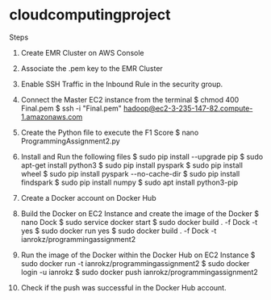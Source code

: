 # cloudcomputingproject

Steps

1.	Create EMR Cluster on AWS Console
2.	Associate the .pem key to the EMR Cluster
3.	Enable SSH Traffic in the Inbound Rule in the security group.
4.	Connect the Master EC2 instance from the terminal
      $ chmod 400 Final.pem
      $ ssh -i "Final.pem" hadoop@ec2-3-235-147-82.compute-1.amazonaws.com
5.	Create the Python file to execute the F1 Score
      $ nano ProgrammingAssignment2.py
6.	Install and Run the following files
      $ sudo pip install --upgrade pip
      $ sudo apt-get install python3
      $ sudo  pip install pyspark
      $ sudo pip install wheel
      $ sudo pip install pyspark --no-cache-dir
      $ sudo pip install findspark
      $ sudo pip install numpy
      $ sudo apt install python3-pip
7.	Create a Docker account on Docker Hub
8.	Build the Docker on EC2 Instance and create the image of the Docker
      $ nano Dock
      $ sudo service docker start
      $ sudo docker build . -f Dock -t yes
      $ sudo docker run yes
      $ sudo docker build . -f Dock -t ianrokz/programmingassignment2

9.	Run the image of the Docker within the Docker Hub on EC2 Instance
      $ sudo docker run -t ianrokz/programmingassignment2
      $ sudo docker login -u ianrokz
      $ sudo docker push ianrokz/programmingassignment2

10.	Check if the push was successful in the Docker Hub account.

